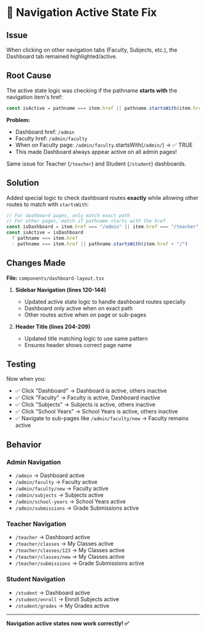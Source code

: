 # 🔧 Navigation Active State Fix

## Issue

When clicking on other navigation tabs (Faculty, Subjects, etc.), the Dashboard tab remained highlighted/active.

## Root Cause

The active state logic was checking if the pathname **starts with** the navigation item's href:

```typescript
const isActive = pathname === item.href || pathname.startsWith(item.href + "/")
```

**Problem:**
- Dashboard href: `/admin`
- Faculty href: `/admin/faculty`
- When on Faculty page: `/admin/faculty`.startsWith(`/admin/`) → ✅ TRUE
- This made Dashboard always appear active on all admin pages!

Same issue for Teacher (`/teacher`) and Student (`/student`) dashboards.

## Solution

Added special logic to check dashboard routes **exactly** while allowing other routes to match with `startsWith`:

```typescript
// For dashboard pages, only match exact path
// For other pages, match if pathname starts with the href
const isDashboard = item.href === "/admin" || item.href === "/teacher" || item.href === "/student"
const isActive = isDashboard 
  ? pathname === item.href 
  : pathname === item.href || pathname.startsWith(item.href + "/")
```

## Changes Made

**File:** `components/dashboard-layout.tsx`

1. **Sidebar Navigation (lines 120-144)**
   - Updated active state logic to handle dashboard routes specially
   - Dashboard only active when on exact path
   - Other routes active when on page or sub-pages

2. **Header Title (lines 204-209)**
   - Updated title matching logic to use same pattern
   - Ensures header shows correct page name

## Testing

Now when you:
- ✅ Click "Dashboard" → Dashboard is active, others inactive
- ✅ Click "Faculty" → Faculty is active, Dashboard inactive
- ✅ Click "Subjects" → Subjects is active, others inactive
- ✅ Click "School Years" → School Years is active, others inactive
- ✅ Navigate to sub-pages like `/admin/faculty/new` → Faculty remains active

## Behavior

### Admin Navigation
- `/admin` → Dashboard active
- `/admin/faculty` → Faculty active
- `/admin/faculty/new` → Faculty active
- `/admin/subjects` → Subjects active
- `/admin/school-years` → School Years active
- `/admin/submissions` → Grade Submissions active

### Teacher Navigation
- `/teacher` → Dashboard active
- `/teacher/classes` → My Classes active
- `/teacher/classes/123` → My Classes active
- `/teacher/classes/new` → My Classes active
- `/teacher/submissions` → Grade Submissions active

### Student Navigation
- `/student` → Dashboard active
- `/student/enroll` → Enroll Subjects active
- `/student/grades` → My Grades active

---

**Navigation active states now work correctly! ✅**

